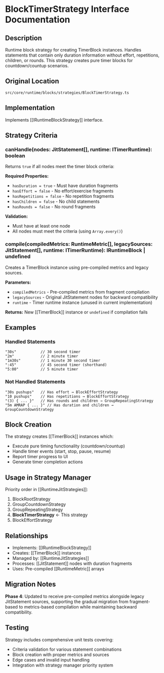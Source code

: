 # BlockTimerStrategy Interface Documentation

## Description
Runtime block strategy for creating TimerBlock instances. Handles statements that contain only duration information without effort, repetitions, children, or rounds. This strategy creates pure timer blocks for countdown/countup scenarios.

## Original Location
`src/core/runtime/blocks/strategies/BlockTimerStrategy.ts`

## Implementation
Implements [[IRuntimeBlockStrategy]] interface.

## Strategy Criteria

### canHandle(nodes: JitStatement[], runtime: ITimerRuntime): boolean
Returns `true` if all nodes meet the timer block criteria:

**Required Properties:**
- `hasDuration = true` - Must have duration fragments
- `hasEffort = false` - No effort/exercise fragments
- `hasRepetitions = false` - No repetition fragments  
- `hasChildren = false` - No child statements
- `hasRounds = false` - No round fragments

**Validation:**
- Must have at least one node
- All nodes must meet the criteria (using `Array.every()`)

### compile(compiledMetrics: RuntimeMetric[], legacySources: JitStatement[], runtime: ITimerRuntime): IRuntimeBlock | undefined
Creates a TimerBlock instance using pre-compiled metrics and legacy sources.

**Parameters:**
- `compiledMetrics` - Pre-compiled metrics from fragment compilation  
- `legacySources` - Original JitStatement nodes for backward compatibility
- `runtime` - Timer runtime instance (unused in current implementation)

**Returns:** New [[TimerBlock]] instance or `undefined` if compilation fails

## Examples

### Handled Statements
```
"30s"           // 30 second timer
"2m"            // 2 minute timer  
"1m30s"         // 1 minute 30 second timer
":45"           // 45 second timer (shorthand)
"5:00"          // 5 minute timer
```

### Not Handled Statements
```
"30s pushups"   // Has effort → BlockEffortStrategy
"10 pushups"    // Has repetitions → BlockEffortStrategy  
"(3) { ... }"   // Has rounds and children → GroupRepeatingStrategy
"5m AMRAP { ... }" // Has duration and children → GroupCountdownStrategy
```

## Block Creation

The strategy creates [[TimerBlock]] instances which:
- Execute pure timing functionality (countdown/countup)
- Handle timer events (start, stop, pause, resume)
- Report timer progress to UI
- Generate timer completion actions

## Usage in Strategy Manager

Priority order in [[RuntimeJitStrategies]]:
1. BlockRootStrategy
2. GroupCountdownStrategy  
3. GroupRepeatingStrategy
4. **BlockTimerStrategy** ← This strategy
5. BlockEffortStrategy

## Relationships

- Implements: [[IRuntimeBlockStrategy]]
- Creates: [[TimerBlock]] instances
- Managed by: [[RuntimeJitStrategies]]
- Processes: [[JitStatement]] nodes with duration fragments
- Uses: Pre-compiled [[RuntimeMetric]] arrays

## Migration Notes

**Phase 4**: Updated to receive pre-compiled metrics alongside legacy JitStatement sources, supporting the gradual migration from fragment-based to metrics-based compilation while maintaining backward compatibility.

## Testing

Strategy includes comprehensive unit tests covering:
- Criteria validation for various statement combinations
- Block creation with proper metrics and sources
- Edge cases and invalid input handling
- Integration with strategy manager priority system
